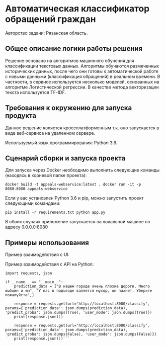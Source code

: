 ﻿# Автоматическая классификатор обращений граждан

Авторство задачи: Рязанская область.

## Общее описание логики работы решения
Решение основано на алгоритмов машинного обучения для классификации текстовых данных.
Алгоритмы обучаются размеченных исторических данных, после чего они готовы к автоматической работе с новыми данными (классификация обращений) в реальном времени.
В частности, в сервисе используется несколько моделей, основанных на алгоритме Логистической регрессии. В качестве метода векторизации текста используется TF-IDF.

## Требования к окружению для запуска продукта
Данное решение является кроссплатформенным т.к. оно запускается в виде веб-сервиса на удаленном сервере.

Используемый язык программирования: Python 3.6.

## Сценарий сборки и запуска проекта

Для запуска через Docker необходимо выполнить следующие команды (находясь в корневой папке проекта):

`docker build -t appeals-webservice:latest .
docker run -it -p 8080:8080 appeals-webservice`

Если у вас установлен Python 3.6 и pip, можно запустить проект следующими командами:

`pip install -r requirements.txt python app.py`

В обоих случаях приложение запускается на локальной машине по адресу 0.0.0.0:8080

## Примеры использования
Пример взаимодействия с UI:


Пример взаимодействия с API на Python:

```
import requests, json

if __name__ == "__main__":
	prediction_data = ["В нашем городе очень плохие дороги. Много выбоин и ям", "У нас в подъезде валяется мусор, он пахнет. Уберите пожалуйста",]
	
	response = requests.get(url='http://localhost:8080/classify', params={'prediction_data': json.dumps(prediction_data), 'predict_proba': json.dumps(True), 'user_mode': json.dumps(True)})
	print(response.json())

	response = requests.get(url='http://localhost:8080/classify', params={'prediction_data': json.dumps(prediction_data), 'predict_proba': json.dumps(False), 'user_mode': json.dumps(False)})
	print(response.json())```
